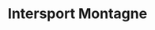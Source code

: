 ---
title: "Intersport Montagne"
url: /morzine/intersport-montagne-taille-de-mas-de-la-passerelle/
shop: sports
---